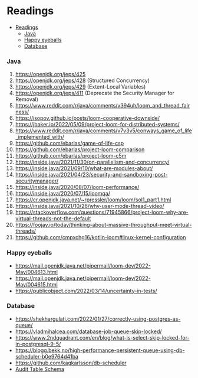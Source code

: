 # Readings

<!-- TOC -->
* [Readings](#readings)
    * [Java](#java)
    * [Happy eyeballs](#happy-eyeballs)
    * [Database](#database)
<!-- TOC -->

### Java

1. https://openjdk.org/jeps/425
2. https://openjdk.org/jeps/428 (Structured Concurrency)
3. https://openjdk.org/jeps/429 (Extent-Local Variables)
4. https://openjdk.org/jeps/411 (Deprecate the Security Manager for Removal)
5. https://www.reddit.com/r/java/comments/v394uh/loom_and_thread_fairness/
6. https://isopov.github.io/posts/loom-cooperative-downside/
7. https://jbaker.io/2022/05/09/project-loom-for-distributed-systems/
8. https://www.reddit.com/r/java/comments/v7v3v5/conways_game_of_life_implemented_with/
9. https://github.com/ebarlas/game-of-life-csp
10. https://github.com/ebarlas/project-loom-comparison
11. https://github.com/ebarlas/project-loom-c5m
12. https://inside.java/2021/11/30/on-parallelism-and-concurrency/
13. https://inside.java/2021/09/10/what-are-modules-about/
14. https://inside.java/2021/04/23/security-and-sandboxing-post-securitymanager/
15. https://inside.java/2020/08/07/loom-performance/
16. https://inside.java/2020/07/15/loomqa/
17. https://cr.openjdk.java.net/~rpressler/loom/loom/sol1_part1.html
18. https://inside.java/2021/10/26/why-user-mode-thread-video/
19. https://stackoverflow.com/questions/71945866/project-loom-why-are-virtual-threads-not-the-default
20. https://foojay.io/today/thinking-about-massive-throughput-meet-virtual-threads/
21. https://github.com/cmpxchg16/kotlin-loom#linux-kernel-configuration

### Happy eyeballs

* https://mail.openjdk.java.net/pipermail/loom-dev/2022-May/004613.html
* https://mail.openjdk.java.net/pipermail/loom-dev/2022-May/004615.html
* https://publicobject.com/2022/03/14/uncertainty-in-tests/

### Database

* https://shekhargulati.com/2022/01/27/correctly-using-postgres-as-queue/
* https://vladmihalcea.com/database-job-queue-skip-locked/
* https://www.2ndquadrant.com/en/blog/what-is-select-skip-locked-for-in-postgresql-9-5/
* https://blogg.bekk.no/high-performance-persistent-queue-using-db-scheduler-b0e9764d41ba
* https://github.com/kagkarlsson/db-scheduler
* [Audit Table Schema](https://gist.github.com/ooredroxoo/b92baba03c30ed87e46227fd08a25c6c)
